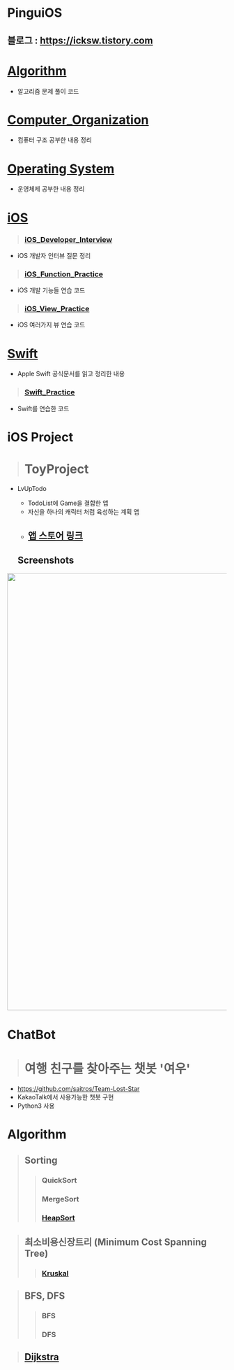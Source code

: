 # PinguiOS
## 블로그 : https://icksw.tistory.com

# [Algorithm](https://github.com/jaicoco/iOS_Study/tree/master/Algorithm)
 - 알고리즘 문제 풀이 코드

# [Computer_Organization](https://github.com/jaicoco/iOS_Study/tree/master/Computer_Organization)
 - 컴퓨터 구조 공부한 내용 정리
 
# [Operating System](https://github.com/jaicoco/iOS_Study/tree/master/Operating_System)
 - 운영체제 공부한 내용 정리

# [iOS](https://github.com/jaicoco/iOS_Study/tree/master/iOS)
 > ### [iOS_Developer_Interview](https://github.com/jaicoco/iOS_Study/tree/master/iOS/iOS_Developer_Interview)
  - iOS 개발자 인터뷰 질문 정리
 > ### [iOS_Function_Practice](https://github.com/jaicoco/iOS_Study/tree/master/iOS/iOS_Funtion_Practice)
  - iOS 개발 기능들 연습 코드
 > ### [iOS_View_Practice](https://github.com/jaicoco/iOS_Study/tree/master/iOS/iOS_View_Practice)
  - iOS 여러가지 뷰 연습 코드
  
# [Swift](https://github.com/jaicoco/iOS_Study/tree/master/Swift)
 - Apple Swift 공식문서를 읽고 정리한 내용
 > ### [Swift_Practice](https://github.com/jaicoco/iOS_Study/tree/master/Swift/Swift_Practice)
  - Swift를 연습한 코드

# iOS Project
> # ToyProject
 - LvUpTodo
   - TodoList에 Game을 결합한 앱
   - 자신을 하나의 캐릭터 처럼 육성하는 계획 앱
   - ## [앱 스토어 링크](https://apps.apple.com/kr/app/lvup-todo-레벨을-올리는-todo-list/id1537835629)
   
   Screenshots
   -----------
  <div>
 <img width = "1000" src="https://user-images.githubusercontent.com/43135067/97694374-cd5a1d00-1ae5-11eb-81dd-81d4bf567116.png">
 </div>
 

# ChatBot
> # 여행 친구를 찾아주는 챗봇 '여우'
 - https://github.com/saitros/Team-Lost-Star
  - KakaoTalk에서 사용가능한 챗봇 구현
  - Python3 사용

# Algorithm
> ## Sorting
>> ### QuickSort
>> ### MergeSort
>> ### [HeapSort](https://icksw.tistory.com/91?category=885659)

> ## 최소비용신장트리 (Minimum Cost Spanning Tree)
>> ### [Kruskal](https://icksw.tistory.com/97?category=885659)

> ## BFS, DFS
>> ### BFS
>> ### DFS

> ## [Dijkstra](https://icksw.tistory.com/94?category=885659)

